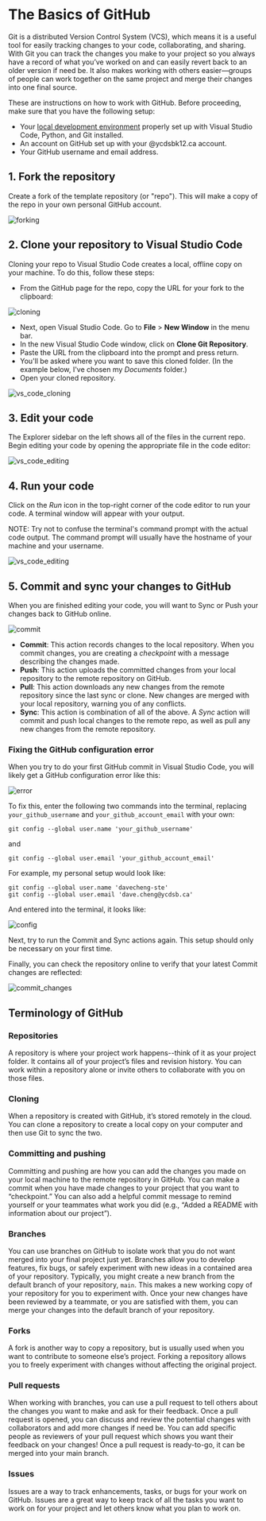 # The Basics of GitHub

Git is a distributed Version Control System (VCS), which means it is a useful tool for easily tracking changes to your code, collaborating, and sharing. With Git you can track the changes you make to your project so you always have a record of what you’ve worked on and can easily revert back to an older version if need be. It also makes working with others easier—groups of people can work together on the same project and merge their changes into one final source.

These are instructions on how to work with GitHub. Before proceeding, make sure that you have the following setup:

- Your [local development environment](https://docs.google.com/document/d/140jEi-QY2gCjiQ8Qbi7BuEOaEHQ6UFc0riZlkPmict4/edit?usp=sharing) properly set up with Visual Studio Code, Python, and Git installed.
- An account on GitHub set up with your @ycdsbk12.ca account.
- Your GitHub username and email address.

## 1. Fork the repository
Create a fork of the template repository (or "repo"). This will make a copy of the repo in your own personal GitHub account.

![forking](images/01.gif)

## 2. Clone your repository to Visual Studio Code
Cloning your repo to Visual Studio Code creates a local, offline copy on your machine. To do this, follow these steps:

- From the GitHub page for the repo, copy the URL for your fork to the clipboard:

![cloning](images/02.gif)

- Next, open Visual Studio Code. Go to **File** > **New Window** in the menu bar.
- In the new Visual Studio Code window, click on **Clone Git Repository**.
- Paste the URL from the clipboard into the prompt and press return.
- You'll be asked where you want to save this cloned folder. (In the example below, I've chosen my *Documents* folder.)
- Open your cloned repository.

![vs_code_cloning](images/03.gif)

## 3. Edit your code
The Explorer sidebar on the left shows all of the files in the current repo. Begin editing your code by opening the appropriate file in the code editor:

![vs_code_editing](images/04.gif)

## 4. Run your code
Click on the *Run* icon in the top-right corner of the code editor to run your code. A terminal window will appear with your output.

NOTE: Try not to confuse the terminal's command prompt with the actual code output. The command prompt will usually have the hostname of your machine and your username.

![vs_code_editing](images/05A.gif)

## 5. Commit and sync your changes to GitHub
When you are finished editing your code, you will want to Sync or Push your changes back to GitHub online. 

![commit](images/commit.png)


- **Commit**: This action records changes to the local repository. When you commit changes, you are creating a *checkpoint* with a message describing the changes made.
- **Push**: This action uploads the committed changes from your local repository to the remote repository on GitHub.
- **Pull**: This action downloads any new changes from the remote repository since the last sync or clone. New changes are merged with your local repository, warning you of any conflicts.
- **Sync**: This action is combination of all of the above. A *Sync* action will commit and push local changes to the remote repo, as well as pull any new changes from the remote repository.

### Fixing the GitHub configuration error
When you try to do your first GitHub commit in Visual Studio Code, you will likely get a GitHub configuration error like this:

![error](images/username_error.png)

To fix this, enter the following two commands into the terminal, replacing `your_github_username` and `your_github_account_email` with your own:

```shell
git config --global user.name 'your_github_username'
```
and
```shell
git config --global user.email 'your_github_account_email'
```

For example, my personal setup would look like:

```shell
git config --global user.name 'davecheng-ste'
git config --global user.email 'dave.cheng@ycdsb.ca'
```

And entered into the terminal, it looks like:

![config](images/config.png)

Next, try to run the Commit and Sync actions again. This setup should only be necessary on your first time. 

Finally, you can check the repository online to verify that your latest Commit changes are reflected:

![commit_changes](images/repo_commit.png)

## Terminology of GitHub 
### Repositories
A repository is where your project work happens--think of it as your project folder. It contains all of your project’s files and revision history. You can work within a repository alone or invite others to collaborate with you on those files.

### Cloning
When a repository is created with GitHub, it’s stored remotely in the cloud. You can clone a repository to create a local copy on your computer and then use Git to sync the two. 

### Committing and pushing
Committing and pushing are how you can add the changes you made on your local machine to the remote repository in GitHub. You can make a commit when you have made changes to your project that you want to “checkpoint.” You can also add a helpful commit message to remind yourself or your teammates what work you did (e.g., “Added a README with information about our project”).

### Branches
You can use branches on GitHub to isolate work that you do not want merged into your final project just yet. Branches allow you to develop features, fix bugs, or safely experiment with new ideas in a contained area of your repository. Typically, you might create a new branch from the default branch of your repository, `main`. This makes a new working copy of your repository for you to experiment with. Once your new changes have been reviewed by a teammate, or you are satisfied with them, you can merge your changes into the default branch of your repository.

### Forks
A fork is another way to copy a repository, but is usually used when you want to contribute to someone else’s project. Forking a repository allows you to freely experiment with changes without affecting the original project.

### Pull requests
When working with branches, you can use a pull request to tell others about the changes you want to make and ask for their feedback. Once a pull request is opened, you can discuss and review the potential changes with collaborators and add more changes if need be. You can add specific people as reviewers of your pull request which shows you want their feedback on your changes! Once a pull request is ready-to-go, it can be merged into your main branch.

### Issues
Issues are a way to track enhancements, tasks, or bugs for your work on GitHub. Issues are a great way to keep track of all the tasks you want to work on for your project and let others know what you plan to work on. 
